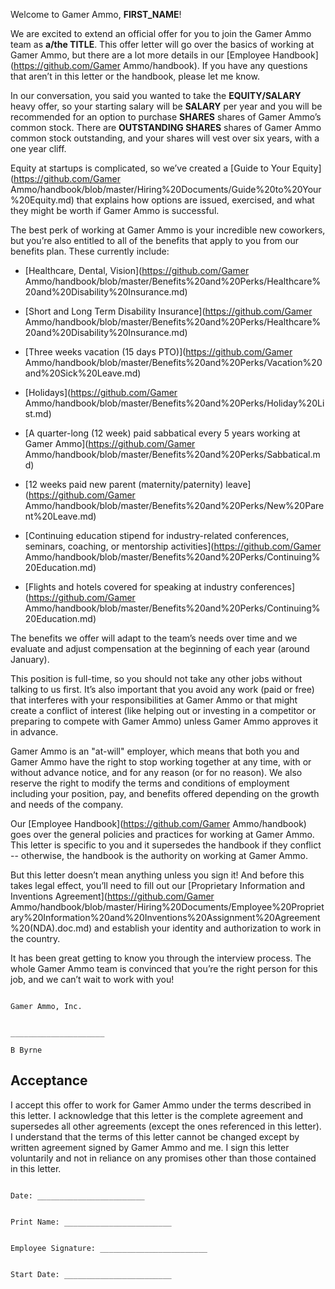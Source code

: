Welcome to Gamer Ammo, **FIRST_NAME**!

We are excited to extend an official offer for you to join the Gamer Ammo team as **a/the TITLE**. This offer letter will go over the basics of working at Gamer Ammo, but there are a lot more details in our [Employee Handbook](https://github.com/Gamer Ammo/handbook). If you have any questions that aren’t in this letter or the handbook, please let me know.

In our conversation, you said you wanted to take the **EQUITY/SALARY** heavy offer, so your starting salary will be **SALARY** per year and you will be recommended for an option to purchase **SHARES** shares of Gamer Ammo’s common stock. There are **OUTSTANDING SHARES** shares of Gamer Ammo common stock outstanding, and your shares will vest over six years, with a one year cliff.

Equity at startups is complicated, so we’ve created a [Guide to Your Equity](https://github.com/Gamer Ammo/handbook/blob/master/Hiring%20Documents/Guide%20to%20Your%20Equity.md) that explains how options are issued, exercised, and what they might be worth if Gamer Ammo is successful.

The best perk of working at Gamer Ammo is your incredible new coworkers, but you’re also entitled to all of the benefits that apply to you from our benefits plan. These currently include:

* [Healthcare, Dental, Vision](https://github.com/Gamer Ammo/handbook/blob/master/Benefits%20and%20Perks/Healthcare%20and%20Disability%20Insurance.md)

* [Short and Long Term Disability Insurance](https://github.com/Gamer Ammo/handbook/blob/master/Benefits%20and%20Perks/Healthcare%20and%20Disability%20Insurance.md)

* [Three weeks vacation (15 days PTO)](https://github.com/Gamer Ammo/handbook/blob/master/Benefits%20and%20Perks/Vacation%20and%20Sick%20Leave.md)

* [Holidays](https://github.com/Gamer Ammo/handbook/blob/master/Benefits%20and%20Perks/Holiday%20List.md)

* [A quarter-long (12 week) paid sabbatical every 5 years working at Gamer Ammo](https://github.com/Gamer Ammo/handbook/blob/master/Benefits%20and%20Perks/Sabbatical.md)

* [12 weeks paid new parent (maternity/paternity) leave](https://github.com/Gamer Ammo/handbook/blob/master/Benefits%20and%20Perks/New%20Parent%20Leave.md)

* [Continuing education stipend for industry-related conferences, seminars, coaching, or mentorship activities](https://github.com/Gamer Ammo/handbook/blob/master/Benefits%20and%20Perks/Continuing%20Education.md)

* [Flights and hotels covered for speaking at industry conferences](https://github.com/Gamer Ammo/handbook/blob/master/Benefits%20and%20Perks/Continuing%20Education.md)

The benefits we offer will adapt to the team’s needs over time and we evaluate and adjust compensation at the beginning of each year (around January).

This position is full-time, so you should not take any other jobs without talking to us first. It’s also important that you avoid any work (paid or free) that interferes with your responsibilities at Gamer Ammo or that might create a conflict of interest (like helping out or investing in a competitor or preparing to compete with Gamer Ammo) unless Gamer Ammo approves it in advance.

Gamer Ammo is an "at-will" employer, which means that both you and Gamer Ammo have the right to stop working together at any time, with or without advance notice, and for any reason (or for no reason). We also reserve the right to modify the terms and conditions of employment including your position, pay, and benefits offered depending on the growth and needs of the company.

Our [Employee Handbook](https://github.com/Gamer Ammo/handbook) goes over the general policies and practices for working at Gamer Ammo. This letter is specific to you and it supersedes the handbook if they conflict -- otherwise, the handbook is the authority on working at Gamer Ammo.

But this letter doesn’t mean anything unless you sign it! And before this takes legal effect, you’ll need to fill out our [Proprietary Information and Inventions Agreement](https://github.com/Gamer Ammo/handbook/blob/master/Hiring%20Documents/Employee%20Proprietary%20Information%20and%20Inventions%20Assignment%20Agreement%20(NDA).doc.md) and establish your identity and authorization to work in the country.

It has been great getting to know you through the interview process. The whole Gamer Ammo team is convinced that you’re the right person for this job, and we can’t wait to work with you!
```

Gamer Ammo, Inc.


_____________________

B Byrne
```

## Acceptance

I accept this offer to work for Gamer Ammo under the terms described in this letter. I acknowledge that this letter is the complete agreement and supersedes all other agreements (except the ones referenced in this letter). I understand that the terms of this letter cannot be changed except by written agreement signed by Gamer Ammo and me. I sign this letter voluntarily and not in reliance on any promises other than those contained in this letter.

```

Date: ________________________


Print Name: ________________________


Employee Signature: ________________________


Start Date: ________________________

```
